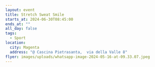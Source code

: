 ```yaml
---
layout: event
title: Stretch Sweat Smile
starts_at: 2024-06-30T08:45:00
ends_at: ""
all_day: false
tags:
  - Sport
location:
  city: Magenta
  address: "@ Cascina Pietrasanta,  via della Valle 8"
flyer: images/uploads/whatsapp-image-2024-05-16-at-09.33.07.jpeg
---
```

